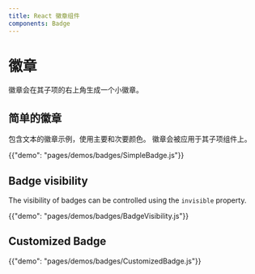 ```yaml
---
title: React 徽章组件
components: Badge
---
```

# 徽章

<p class="description">徽章会在其子项的右上角生成一个小徽章。</p>

## 简单的徽章

包含文本的徽章示例，使用主要和次要颜色。 徽章会被应用于其子项组件上。

{{"demo": "pages/demos/badges/SimpleBadge.js"}}

## Badge visibility

The visibility of badges can be controlled using the `invisible` property.

{{"demo": "pages/demos/badges/BadgeVisibility.js"}}

## Customized Badge

{{"demo": "pages/demos/badges/CustomizedBadge.js"}}